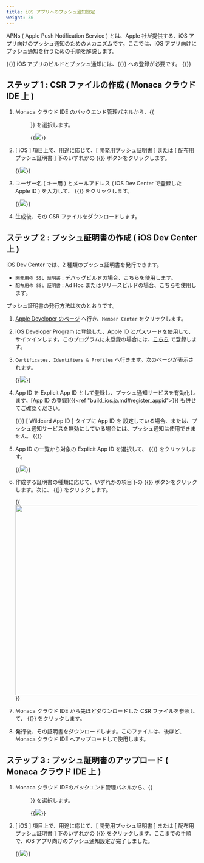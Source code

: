 ```yaml
---
title: iOS アプリへのプッシュ通知設定
weight: 30
---
```


APNs ( Apple Push Notification Service ) とは、Apple 社が提供する、iOS
アプリ向けのプッシュ通知のためのメカニズムです。ここでは、iOS
アプリ向けにプッシュ通知を行うための手順を解説します。

{{<note>}}
iOS アプリのビルドとプッシュ通知には、{{<link href="https://developer.apple.com/programs/" title="iOS Developer Program">}} への登録が必要です。
{{</note>}}

ステップ 1 : CSR ファイルの作成 ( Monaca クラウド IDE 上 )
----------------------------------------------------------

1.  Monaca クラウド IDE
    のバックエンド管理パネルから、{{<menu menu1="プッシュ通知 ( 左側のメニュー )" menu2="詳細メニュー ( 画面右上のアイコン )" menu3="プッシュ通知設定 ( ドロップダウンリスト上 )">}} を選択します。

    {{<img src="/images/backend/apns/1.png">}}

2.  [ iOS ] 項目上で、用途に応じて、[ 開発用プッシュ証明書 ] または
    [ 配布用プッシュ証明書 ] 下のいずれかの {{<guilabel name="秘密鍵の生成と CSR の発行">}}
    ボタンをクリックします。

    {{<img src="/images/backend/apns/2.png">}}
    
3.  ユーザー名 ( キー用 ) とメールアドレス ( iOS Dev Center で登録した
    Apple ID ) を入力して、 {{<guilabel name="生成する">}} をクリックします。

    {{<img src="/images/backend/apns/3.png">}}

4.  生成後、その CSR ファイルをダウンロードします。

ステップ 2 : プッシュ証明書の作成 ( iOS Dev Center 上 )
-------------------------------------------------------

iOS Dev Center では、2 種類のプッシュ証明書を発行できます。

-   `開発用の SSL 証明書` : デバッグビルドの場合、こちらを使用します。
-   `配布用の SSL 証明書` : Ad Hoc またはリリースビルドの場合、こちらを使用します。

プッシュ証明書の発行方法は次のとおりです。

1.  [Apple Developer のページ](https://developer.apple.com/)
    へ行き、`Member Center` をクリックします。
2.  iOS Developer Program に登録した、Apple ID
    とパスワードを使用して、サインインします。このプログラムに未登録の場合には、[こちら](https://developer.apple.com/programs/ios/)
    で登録します。
3.  `Certificates, Identifiers & Profiles` へ行きます。次のページが表示されます。

    {{<img src="/images/backend/apns/4.png">}}

4.  App ID を Explicit App ID
    として登録し、プッシュ通知サービスを有効化します。[App ID の登録]({{<ref "build_ios.ja.md#register_appid">}})
    も併せてご確認ください。

    {{<warning>}}
    [ Wildcard App ID ] タイプに App ID を 設定している場合、または、プッシュ通知サービスを無効にしている場合には、プッシュ通知は使用できません。
    {{</warning>}}

5.  App ID の一覧から対象の Explicit App ID を選択して、 {{<guilabel name="Edit">}}
    をクリックします。

    {{<img src="/images/backend/apns/5.png">}}

6.  作成する証明書の種類に応じて、いずれかの項目下の {{<guilabel name="Create Certificate">}}
    ボタンをクリックします。次に、 {{<guilabel name="Continue">}} をクリックします。

    {{<img src="/images/backend/apns/6.png" width="500">}}

7.  Monaca クラウド IDE から先ほどダウンロードした CSR
    ファイルを参照して、 {{<guilabel name="Generate">}} をクリックします。
8.  発行後、その証明書をダウンロードします。このファイルは、後ほど、Monaca
    クラウド IDE へアップロードして使用します。

ステップ 3 : プッシュ証明書のアップロード ( Monaca クラウド IDE 上 )
--------------------------------------------------------------------

1.  Monaca クラウド IDEのバックエンド管理パネルから、{{<menu menu1="プッシュ通知 ( 左側のメニュー )" menu2="詳細メニュー ( 画面右上のアイコン )" menu3="プッシュ通知設定 ( ドロップダウンリスト上 )">}} を選択します。

    {{<img src="/images/backend/apns/1.png">}}

2.  [ iOS ] 項目上で、用途に応じて、[ 開発用プッシュ証明書 ] または
    [ 配布用プッシュ証明書 ] 下のいずれかの {{<guilabel name="アップロード">}}
    をクリックします。ここまでの手順で、iOS
    アプリ向けのプッシュ通知設定が完了しました。

    {{<img src="/images/backend/apns/7.png">}}